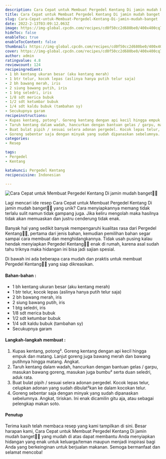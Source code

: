 ```yaml
---
description: Cara Cepat untuk Membuat Pergedel Kentang Di jamin mudah banget"
title: Cara Cepat untuk Membuat Pergedel Kentang Di jamin mudah banget
slug: Cara-Cepat-untuk-Membuat-Pergedel-Kentang-Di-jamin-mudah-banget
date: 2022-2-13T03:09:12.063Z
image: https://img-global.cpcdn.com/recipes/cd0f50cc2d680be0/400x400cq70/photo.jpg
hideToc: false
enableToc: true
enableTocContent: false
thumbnail: https://img-global.cpcdn.com/recipes/cd0f50cc2d680be0/400x400cq70/photo.jpg
cover: https://img-global.cpcdn.com/recipes/cd0f50cc2d680be0/400x400cq70/photo.jpg
author: admin
ratingvalue: 4.8
reviewcount: 124
recipeingredient:
- 1 bh kentang ukuran besar (aku kentang merah)
- 1 btr telur, kocok lepas (aslinya hanya putih telur saja)
- 2 bh bawang merah, iris
- 2 siung bawang putih, iris
- 1 btg seledri, iris
- 1/8 sdt merica bubuk
- 1/2 sdt ketumbar bubuk
- 1/4 sdt kaldu bubuk (tambahan sy)
- Secukupnya garam
recipeinstructions:
- Kupas kentang, potong². Goreng kentang dengan api kecil hingga empuk dan matang. Lanjut goreng juga bawang merah dan bawang putihnya hingga matang. Angkat.
- Taruh kentang dalam wadah, hancurkan dengan bantuan gelas / garpu, masukan bawang goreng, masukan juga bumbu² serta duan seledri, aduk rata.
- Buat bulat pipih / sesuai selera adonan pergedel. Kocok lepas telur, celupkan adonan yang sudah dibulat²kan ke dalam kocokan telur.
- Goreng sebentar saja dengan minyak yang sudah dipanaskan sebelumnya. Angkat, tiriskan. Ini enak dicamilin gitu aja, atau sebagai pelengkap makan soto.
categories:
- Resep

tags:
- Pergedel
- Kentang

katakunci: Pergedel Kentang
recipecuisine: Indonesian

---
```


![Cara Cepat untuk Membuat Pergedel Kentang Di jamin mudah banget👩‍🍳](https://img-global.cpcdn.com/recipes/cd0f50cc2d680be0/400x400cq70/photo.jpg)

Lagi mencari ide resep Cara Cepat untuk Membuat Pergedel Kentang Di jamin mudah banget👩‍🍳 yang unik? Cara menyiapkannya memang tidak terlalu sulit namun tidak gampang juga. Jika keliru mengolah maka hasilnya tidak akan memuaskan dan justru cenderung tidak enak.

Banyak hal yang sedikit banyak mempengaruhi kualitas rasa dari Pergedel Kentang👩‍🍳, pertama dari jenis bahan, kemudian pemilihan bahan segar sampai cara membuat dan menghidangkannya. Tidak usah pusing kalau hendak menyiapkan Pergedel Kentang👩‍🍳 enak di rumah, karena asal sudah tahu triknya maka hidangan ini bisa jadi sajian spesial.

Di bawah ini ada beberapa cara mudah dan praktis untuk membuat Pergedel Kentang👩‍🍳 yang siap dikreasikan.

<!--inarticleads1-->

#### Bahan-bahan :

- 1 bh kentang ukuran besar (aku kentang merah)
- 1 btr telur, kocok lepas (aslinya hanya putih telur saja)
- 2 bh bawang merah, iris
- 2 siung bawang putih, iris
- 1 btg seledri, iris
- 1/8 sdt merica bubuk
- 1/2 sdt ketumbar bubuk
- 1/4 sdt kaldu bubuk (tambahan sy)
- Secukupnya garam

<!--inarticleads2-->

#### Langkah-langkah membuat :

1. Kupas kentang, potong². Goreng kentang dengan api kecil hingga empuk dan matang. Lanjut goreng juga bawang merah dan bawang putihnya hingga matang. Angkat.
1. Taruh kentang dalam wadah, hancurkan dengan bantuan gelas / garpu, masukan bawang goreng, masukan juga bumbu² serta duan seledri, aduk rata.
1. Buat bulat pipih / sesuai selera adonan pergedel. Kocok lepas telur, celupkan adonan yang sudah dibulat²kan ke dalam kocokan telur.
1. Goreng sebentar saja dengan minyak yang sudah dipanaskan sebelumnya. Angkat, tiriskan. Ini enak dicamilin gitu aja, atau sebagai pelengkap makan soto.

#### Penutup

Terima kasih telah membaca resep yang kami tampilkan di sini. Besar harapan kami, Cara Cepat untuk Membuat Pergedel Kentang Di jamin mudah banget👩‍🍳 yang mudah di atas dapat membantu Anda menyiapkan hidangan yang enak untuk keluarga/teman maupun menjadi inspirasi bagi Anda yang berkeinginan untuk berjualan makanan. Semoga bermanfaat dan selamat mencoba!